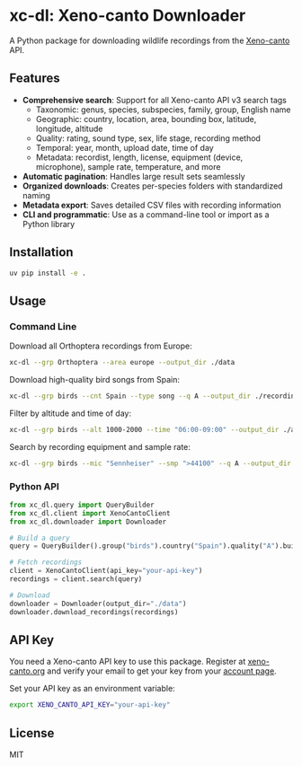 # xc-dl: Xeno-canto Downloader

A Python package for downloading wildlife recordings from the [Xeno-canto](https://xeno-canto.org) API.

## Features

- **Comprehensive search**: Support for all Xeno-canto API v3 search tags
  - Taxonomic: genus, species, subspecies, family, group, English name
  - Geographic: country, location, area, bounding box, latitude, longitude, altitude
  - Quality: rating, sound type, sex, life stage, recording method
  - Temporal: year, month, upload date, time of day
  - Metadata: recordist, length, license, equipment (device, microphone), sample rate, temperature, and more
- **Automatic pagination**: Handles large result sets seamlessly
- **Organized downloads**: Creates per-species folders with standardized naming
- **Metadata export**: Saves detailed CSV files with recording information
- **CLI and programmatic**: Use as a command-line tool or import as a Python library

## Installation

```bash
uv pip install -e .
```

## Usage

### Command Line

Download all Orthoptera recordings from Europe:

```bash
xc-dl --grp Orthoptera --area europe --output_dir ./data
```

Download high-quality bird songs from Spain:

```bash
xc-dl --grp birds --cnt Spain --type song --q A --output_dir ./recordings
```

Filter by altitude and time of day:

```bash
xc-dl --grp birds --alt 1000-2000 --time "06:00-09:00" --output_dir ./alpine
```

Search by recording equipment and sample rate:

```bash
xc-dl --grp birds --mic "Sennheiser" --smp ">44100" --q A --output_dir ./hifi
```

### Python API

```python
from xc_dl.query import QueryBuilder
from xc_dl.client import XenoCantoClient
from xc_dl.downloader import Downloader

# Build a query
query = QueryBuilder().group("birds").country("Spain").quality("A").build()

# Fetch recordings
client = XenoCantoClient(api_key="your-api-key")
recordings = client.search(query)

# Download
downloader = Downloader(output_dir="./data")
downloader.download_recordings(recordings)
```

## API Key

You need a Xeno-canto API key to use this package. Register at [xeno-canto.org](https://xeno-canto.org) and verify your email to get your key from your [account page](https://xeno-canto.org/account).

Set your API key as an environment variable:

```bash
export XENO_CANTO_API_KEY="your-api-key"
```

## License

MIT
